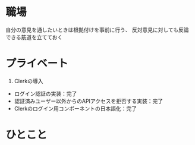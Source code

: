 # 職場
自分の意見を通したいときは根拠付けを事前に行う、
反対意見に対しても反論できる筋道を立てておく
# プライベート
1. Clerkの導入
  - ログイン認証の実装：完了
  - 認証済みユーザー以外からのAPIアクセスを拒否する実装：完了
  - Clerkのログイン用コンポーネントの日本語化：完了
# ひとこと
